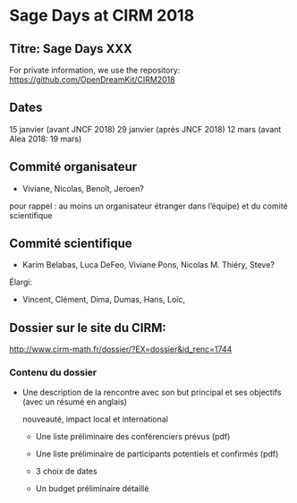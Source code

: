 # Sage Days at CIRM 2018

## Titre: Sage Days XXX

For private information, we use the repository: https://github.com/OpenDreamKit/CIRM2018

## Dates
15 janvier (avant JNCF 2018)
29 janvier (après JNCF 2018)
12 mars (avant Alea 2018: 19 mars)


## Commité organisateur

  - Viviane, Nicolas, Benoît, Jeroen?

pour rappel : au moins un organisateur étranger dans l’équipe) et du
comité scientifique

## Commité scientifique

  - Karim Belabas, Luca DeFeo, Viviane Pons, Nicolas M. Thiéry, Steve?

Élargi:

  - Vincent, Clément, Dima, Dumas, Hans, Loïc,

## Dossier sur le site du CIRM:

http://www.cirm-math.fr/dossier/?EX=dossier&id_renc=1744

### Contenu du dossier

   * Une description de la rencontre avec son but principal et ses
       objectifs (avec un résumé en anglais)

     nouveauté, impact local et international

     * Une liste préliminaire des conférenciers prévus (pdf)

     * Une liste préliminaire de participants potentiels et confirmés (pdf)

     * 3 choix de dates
     * Un budget préliminaire détaillé
